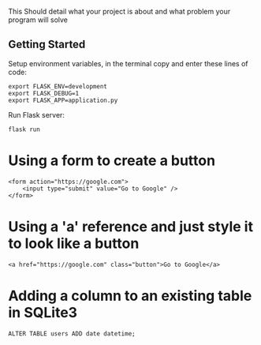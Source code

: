This Should detail what your project is about and what problem your program will solve

## Getting Started

Setup environment variables, in the terminal copy and enter these lines of code:

```
export FLASK_ENV=development                      
export FLASK_DEBUG=1                              
export FLASK_APP=application.py 
```

Run Flask server:

```
flask run
```


# Using a form to create a button 

```
<form action="https://google.com">
    <input type="submit" value="Go to Google" />
</form>
```

# Using a 'a' reference and just style it to look like a button

```
<a href="https://google.com" class="button">Go to Google</a>
```

# Adding a column to an existing table in SQLite3
```
ALTER TABLE users ADD date datetime;
```